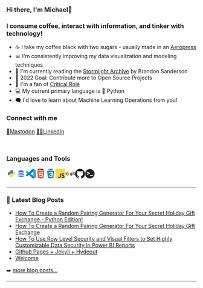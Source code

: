 ### Hi there, I'm Michael👋

### I consume coffee, interact with information, and tinker with technology!

- ☕ I take my coffee black with two sugars - usually made in an [Aeropress](https://aeropress.com/)
- 📊 I'm consistently improving my data visualization and modeling techniques
- 📕 I'm currently reading the [Stormlight Archive](https://www.goodreads.com/series/49075-the-stormlight-archive) by Brandon Sanderson
- 🥅 2022 Goal: Contribute more to Open Source Projects
- 🎲 I'm a fan of [Critical Role](https://critrole.com/)
- 💻 My current primary language is 🐍 Python
- 🗨 I'd love to learn about Machine Learning Operations from you! 

### Connect with me

<a rel="me" href="https://hachyderm.io/@CodeAndCoffee">🐘Mastodon</a>
<a href="https://www.linkedin.com/in/michaelabarrows">👨‍🏫LinkedIn</a>


<br />

### Languages and Tools
<img align="left" alt="Python" width="26px" src="https://raw.githubusercontent.com/github/explore/80688e429a7d4ef2fca1e82350fe8e3517d3494d/topics/python/python.png" />
<img align="left" alt="SQL" width="26px" src="https://raw.githubusercontent.com/github/explore/80688e429a7d4ef2fca1e82350fe8e3517d3494d/topics/sql/sql.png" />
<img align="left" alt="Visual Studio Code" width="26px" src="https://raw.githubusercontent.com/github/explore/80688e429a7d4ef2fca1e82350fe8e3517d3494d/topics/visual-studio-code/visual-studio-code.png" />
<img align="left" alt="HTML5" width="26px" src="https://raw.githubusercontent.com/github/explore/80688e429a7d4ef2fca1e82350fe8e3517d3494d/topics/html/html.png" />
<img align="left" alt="CSS3" width="26px" src="https://raw.githubusercontent.com/github/explore/80688e429a7d4ef2fca1e82350fe8e3517d3494d/topics/css/css.png" />
<img align="left" alt="Javascript" width="26px" src="https://raw.githubusercontent.com/github/explore/80688e429a7d4ef2fca1e82350fe8e3517d3494d/topics/javascript/javascript.png" />
<img align="left" alt="Git" width="26px" src="https://raw.githubusercontent.com/github/explore/80688e429a7d4ef2fca1e82350fe8e3517d3494d/topics/git/git.png" />
<img align="left" alt="GitHub" width="26px" src="https://raw.githubusercontent.com/github/explore/78df643247d429f6cc873026c0622819ad797942/topics/github/github.png" />
<img align="left" alt="Terminal" width="26px" src="https://raw.githubusercontent.com/github/explore/80688e429a7d4ef2fca1e82350fe8e3517d3494d/topics/terminal/terminal.png" />

<br />
<br />

---

### 📕 Latest Blog Posts

<!-- BLOG-POST-LIST:START -->
- [How To Create a Random Pairing Generator For Your Secret Holiday Gift Exchange - Python Edition!](https://m-barrows.github.io/Home/tutorial/2022/12/06/Creating-A-Random-Secret-Santa-Generator-Python.html)
- [How To Create a Random Pairing Generator For Your Secret Holiday Gift Exchange](https://m-barrows.github.io/Home/tutorial/2020/11/03/Creating-A-Random-Secret-Santa-Generator.html)
- [How To Use Row Level Security and Visual Filters to Set Highly Customizable Data Security in Power BI Reports](https://m-barrows.github.io/Home/tutorial/2020/11/01/Power-BI-Row-Level-Security-With-Organizational-Rollups.html)
- [Github Pages + Jekyll + Hydeout](https://m-barrows.github.io/Home/tutorial/2020/08/23/Github-Jekyll-Hydeout.html)
- [Welcome](https://m-barrows.github.io/Home/2020/08/21/Welcome-to-the-Blog.html)
<!-- BLOG-POST-LIST:END -->

➡️ [more blog posts...](https://mbarrows20.github.io/Home/)

---
